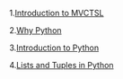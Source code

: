 1.[Introduction to MVCTSL](https://github.com/jhashuva/MVCTS/blob/master/intro_to_mvctsl.md)

2.[Why Python](https://github.com/jhashuva/MVCTS/blob/master/why_python.md)

3.[Introduction to Python](./intro_to_python.md)

4.[Lists and Tuples in Python](./lists_tuples.md)
